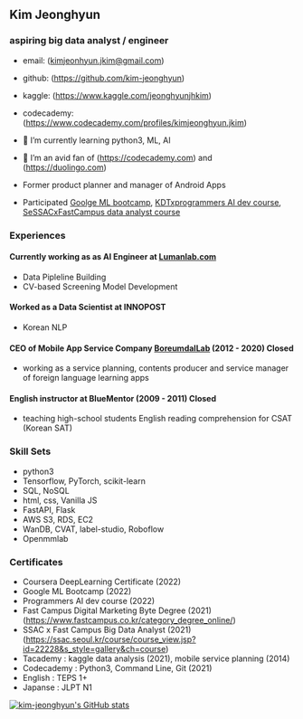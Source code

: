 ## Kim Jeonghyun
### aspiring big data analyst / engineer

- email: (kimjeonhyun.jkim@gmail.com)
- github: (https://github.com/kim-jeonghyun)
- kaggle: (https://www.kaggle.com/jeonghyunjhkim)
- codecademy: (https://www.codecademy.com/profiles/kimjeonghyun.jkim)


- 🌱 I’m currently learning python3, ML, AI
- 👯 I’m an avid fan of (https://codecademy.com) and (https://duolingo.com)
- Former product planner and manager of Android Apps 
- Participated [Goolge ML bootcamp](https://rsvp.withgoogle.com/events/google-machine-learning-bootcamp_84589b), [KDTxprogrammers AI dev course](https://school.programmers.co.kr/learn/courses/14620), [SeSSACxFastCampus data analyst course](https://sesac.seoul.kr/course/active/detail.do?courseActiveSeq=1454&srchCategoryTypeCd=&courseMasterSeq=257&currentMenuId=900002001)

### Experiences

#### Currently working as as AI Engineer at [Lumanlab.com](https://www.lumanlab.com/)
- Data Pipleline Building
- CV-based Screening Model Development

#### Worked as a Data Scientist at INNOPOST

- Korean NLP

#### CEO of Mobile App Service Company [BoreumdalLab](https://play.google.com/store/apps/dev?id=4668137433251011654) (2012 - 2020) Closed

- working as a service planning, contents producer and service manager of foreign language learning apps

#### English instructor at BlueMentor (2009 - 2011) Closed

- teaching high-school students English reading comprehension for CSAT (Korean SAT)

### Skill Sets
- python3
- Tensorflow, PyTorch, scikit-learn
- SQL, NoSQL
- html, css, Vanilla JS
- FastAPI, Flask
- AWS S3, RDS, EC2
- WanDB, CVAT, label-studio, Roboflow
- Openmmlab

### Certificates
- Coursera DeepLearning Certificate (2022)
- Google ML Bootcamp (2022)
- Programmers AI dev course (2022)
- Fast Campus Digital Marketing Byte Degree (2021) (https://www.fastcampus.co.kr/category_degree_online/)
- SSAC x Fast Campus Big Data Analyst (2021) (https://ssac.seoul.kr/course/course_view.jsp?id=22228&s_style=gallery&ch=course)
- Tacademy : kaggle data analysis (2021), mobile service planning (2014)
- Codecademy : Python3, Command Line, Git (2021)
- English : TEPS 1+ 
- Japanse : JLPT N1 

[![kim-jeonghyun's GitHub stats](https://github-readme-stats.vercel.app/api?username=kim-jeonghyun&count_private=true)](https://github.com/anuraghazra/github-readme-stats)

